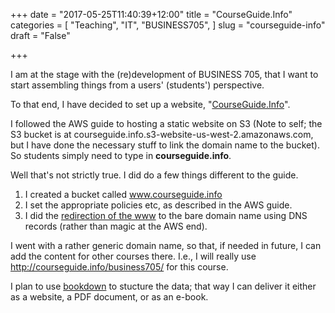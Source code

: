 +++
date = "2017-05-25T11:40:39+12:00"
title = "CourseGuide.Info"
categories = [
  "Teaching",
  "IT",
  "BUSINESS705",
]
slug = "courseguide-info"
draft = "False"

+++

I am at the stage with the (re)development of BUSINESS 705, that I want to start assembling things from a users' (students') perspective.

To that end, I have decided to set up a website, "[CourseGuide.Info](https://CourseGuide.Info/)".

I followed the AWS guide to hosting a static website on S3 (Note to self; the S3 bucket is at courseguide.info.s3-website-us-west-2.amazonaws.com, but I have done the necessary stuff to link the domain name to the bucket). So students simply need to type in **courseguide.info**. 

Well that's not strictly true. I did do a few things different to the guide.

1. I created a bucket called www.courseguide.info
2. I set the appropriate policies etc, as described in the AWS guide.
3. I did the [redirection of the www](https://www.petersmith.org/2016/12/11/hugo-and-aws-s3/) to the
   bare domain name using DNS records (rather than magic at the AWS
   end).

I went with a rather generic domain name, so that, if needed in
future, I can add the content for other courses there. I.e., I will
really use http://courseguide.info/business705/ for this course.

I plan to use [bookdown](https://bookdown.org/yihui/bookdown/) to
stucture the data; that way I can deliver it either as a website, a
PDF document, or as an e-book.


